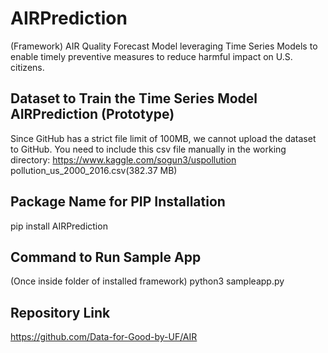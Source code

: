 # AIRPrediction
(Framework) AIR Quality Forecast Model leveraging Time Series Models to enable timely preventive measures to reduce harmful impact on U.S. citizens.

## Dataset to Train the Time Series Model AIRPrediction (Prototype)
Since GitHub has a strict file limit of 100MB, we cannot upload the dataset to GitHub.
You need to include this csv file manually in the working directory: 
https://www.kaggle.com/sogun3/uspollution
pollution_us_2000_2016.csv(382.37 MB)

## Package Name for PIP Installation
pip install AIRPrediction


## Command to Run Sample App
(Once inside folder of installed framework)
python3 sampleapp.py 

## Repository Link
https://github.com/Data-for-Good-by-UF/AIR

